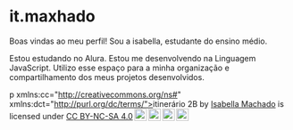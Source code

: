 # it.maxhado
Boas vindas ao meu perfil!
Sou a isabella, estudante do ensino médio.

Estou estudando no Alura.
Estou me desenvolvendo na Linguagem JavaScript.
Utilizo esse espaço para a minha organização e compartilhamento dos meus projetos desenvolvidos.


  p xmlns:cc="http://creativecommons.org/ns#" xmlns:dct="http://purl.org/dc/terms/"><span property="dct:title">itinerário 2B</span> by <a rel="cc:attributionURL dct:creator" property="cc:attributionName" href="http://maxhadoo.github.io/it.maxhado/">Isabella Machado</a> is licensed under <a href="https://creativecommons.org/licenses/by-nc-sa/4.0/?ref=chooser-v1" target="_blank" rel="license noopener noreferrer" style="display:inline-block;">CC BY-NC-SA 4.0<img style="height:22px!important;margin-left:3px;vertical-align:text-bottom;" src="https://mirrors.creativecommons.org/presskit/icons/cc.svg?ref=chooser-v1" alt=""><img style="height:22px!important;margin-left:3px;vertical-align:text-bottom;" src="https://mirrors.creativecommons.org/presskit/icons/by.svg?ref=chooser-v1" alt=""><img style="height:22px!important;margin-left:3px;vertical-align:text-bottom;" src="https://mirrors.creativecommons.org/presskit/icons/nc.svg?ref=chooser-v1" alt=""><img style="height:22px!important;margin-left:3px;vertical-align:text-bottom;" src="https://mirrors.creativecommons.org/presskit/icons/sa.svg?ref=chooser-v1" alt=""></a></p>
